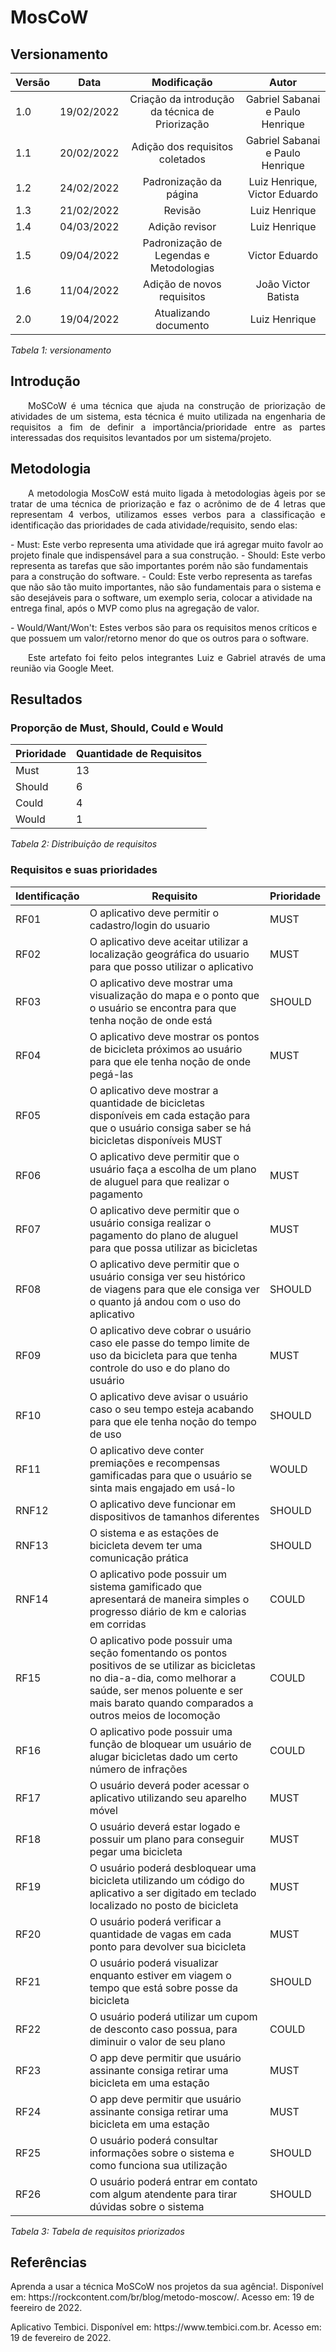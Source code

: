# MosCoW
## Versionamento

| Versão | Data | Modificação | Autor |
|-|-|:-:|:-:|
| 1.0 | 19/02/2022 | Criação da introdução da técnica de Priorização | Gabriel Sabanai e Paulo Henrique |
| 1.1 | 20/02/2022 | Adição dos requisitos coletados | Gabriel Sabanai e Paulo Henrique |
| 1.2 | 24/02/2022 | Padronização da página | Luiz Henrique, Victor Eduardo|
| 1.3 | 21/02/2022 | Revisão | Luiz Henrique |
| 1.4 | 04/03/2022 | Adição revisor | Luiz Henrique |
| 1.5 | 09/04/2022 | Padronização de Legendas e Metodologias | Victor Eduardo |
| 1.6 | 11/04/2022 | Adição de novos requisitos | João Victor Batista |
| 2.0 | 19/04/2022 | Atualizando documento | Luiz Henrique |

*Tabela 1: versionamento*

## Introdução
<p align="justify">&emsp;&emsp;MoSCoW é uma técnica que ajuda na construção de priorização de atividades de um sistema, esta técnica é muito utilizada na engenharia de requisitos a fim de definir a importância/prioridade entre as partes interessadas dos requisitos levantados por um sistema/projeto.</p>

## Metodologia
<p align="justify">&emsp;&emsp;A metodologia MosCoW está muito ligada à metodologias àgeis por se tratar de uma técnica de priorização e faz o acrônimo de de 4 letras que representam 4 verbos, utilizamos esses verbos para a classificação e identificação das prioridades de cada atividade/requisito, sendo elas:</p>
- Must: Este verbo representa uma atividade que irá agregar muito favolr ao projeto finale que indispensável para a sua construção.
- Should: Este verbo representa as tarefas que são importantes porém não são fundamentais para a construção do software.
- Could: Este verbo representa as tarefas que não são tão muito importantes, não são fundamentais para o sistema e são desejáveis para o software, um exemplo seria, colocar a atividade na entrega final, após o MVP como plus na agregação de valor.</p>
- Would/Want/Won't: Estes verbos são para os requisitos menos críticos e que possuem um valor/retorno menor do que os outros para o software.
<p align="justify">&emsp;&emsp;Este artefato foi feito pelos integrantes Luiz e Gabriel através de uma reunião via Google Meet.</p>

## Resultados
### Proporção de Must, Should, Could e Would

| Prioridade | Quantidade de Requisitos |
|-|-|
|Must| 13 |
|Should| 6 |
|Could| 4 |
|Would| 1 |

*Tabela 2: Distribuição de requisitos*

### Requisitos e suas prioridades

| Identificação | Requisito | Prioridade |
|---|---|---|
| RF01 | O aplicativo deve permitir o cadastro/login do usuario | MUST |
| RF02 | O aplicativo deve aceitar utilizar a localização geográfica do usuario para que posso utilizar o aplicativo | MUST |
| RF03 | O aplicativo deve mostrar uma visualização do mapa e o ponto que o usuário se encontra para que tenha noção de onde está | SHOULD |
| RF04 | O aplicativo deve mostrar os pontos de bicicleta próximos ao usuário para que ele tenha noção de onde pegá-las | MUST |
| RF05 | O aplicativo deve mostrar a quantidade de bicicletas disponíveis em cada estação para que o usuário consiga saber se há bicicletas disponíveis  MUST |
| RF06 | O aplicativo deve permitir que o usuário faça a escolha de um plano de aluguel para que realizar o pagamento | MUST |
| RF07 |  O aplicativo deve permitir que o usuário consiga realizar o pagamento do plano de aluguel para que possa utilizar as bicicletas | MUST |
| RF08 | O aplicativo deve permitir que o usuário consiga ver seu histórico de viagens para que ele consiga ver o quanto já andou com o uso do aplicativo | SHOULD |
| RF09 | O aplicativo deve cobrar o usuário caso ele passe do tempo limite de uso da bicicleta para que tenha controle do uso e do plano do usuário | MUST |
| RF10 | O aplicativo deve avisar o usuário caso o seu tempo esteja acabando para que ele tenha noção do tempo de uso  | SHOULD |
| RF11 | O aplicativo deve conter premiações e recompensas gamificadas para que o usuário se sinta mais engajado em usá-lo  | WOULD |
| RNF12 | O aplicativo deve funcionar em dispositivos de tamanhos diferentes  | SHOULD |
| RNF13 | O sistema e as estações de bicicleta devem ter uma comunicação prática  | SHOULD |
| RNF14 | O aplicativo pode possuir um sistema gamificado que apresentará de maneira simples o progresso diário de km e calorias em corridas  | COULD |
| RF15 | O aplicativo pode possuir uma seção fomentando os pontos positivos de se utilizar as bicicletas no dia-a-dia, como melhorar a saúde, ser menos poluente e ser mais barato quando comparados a outros meios de locomoção  | COULD |
| RF16 | O aplicativo pode possuir uma função de bloquear um usuário de alugar bicicletas dado um certo número de infrações | COULD |
| RF17 | O usuário deverá poder acessar o aplicativo utilizando seu aparelho móvel| MUST |
| RF18 | O usuário deverá estar logado e possuir um plano para conseguir pegar uma bicicleta | MUST |
| RF19 | O usuário poderá desbloquear uma bicicleta utilizando um código do aplicativo a ser digitado em teclado localizado no posto de bicicleta | MUST |
| RF20 | O usuário poderá verificar a quantidade de vagas em cada ponto para devolver sua bicicleta | MUST |
| RF21 | O usuário poderá visualizar enquanto estiver em viagem o tempo que está sobre posse da bicicleta | SHOULD |
| RF22 | O usuário poderá utilizar um cupom de desconto caso possua, para diminuir o valor de seu plano | COULD |
| RF23 | O app deve permitir que usuário assinante consiga retirar uma bicicleta em uma estação | MUST |
| RF24 | O app deve permitir que usuário assinante consiga retirar uma bicicleta em uma estação | MUST |
| RF25 | O usuário poderá consultar informações sobre o sistema e como funciona sua utilização | SHOULD |
| RF26 | O usuário poderá entrar em contato com algum atendente para tirar dúvidas sobre o sistema |  SHOULD |

*Tabela 3: Tabela de requisitos priorizados*

## Referências
<p> Aprenda a usar a técnica MoSCoW nos projetos da sua agência!. Disponível em: https://rockcontent.com/br/blog/metodo-moscow/. Acesso em: 19 de feereiro de 2022.</p>
<p>Aplicativo Tembici. Disponível em: https://www.tembici.com.br. Acesso em: 19 de fevereiro de 2022.</p>